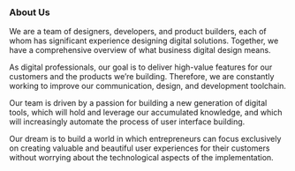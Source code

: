 ### About Us

We are a team of designers, developers, and product builders, each of whom has significant experience designing digital solutions. Together, we have a comprehensive overview of what business digital design means.

As digital professionals, our goal is to deliver high-value features for our customers and the products we’re building. Therefore, we are constantly working to improve our communication, design, and development toolchain.

Our team is driven by a passion for building a new generation of digital tools, which will hold and leverage our accumulated knowledge, and which will increasingly automate the process of user interface building.

Our dream is to build a world in which entrepreneurs can focus exclusively on creating valuable and beautiful user experiences for their customers without worrying about the technological aspects of the implementation.

